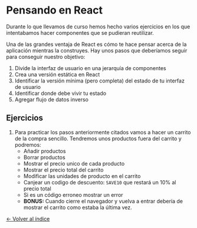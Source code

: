 # Pensando en React

Durante lo que llevamos de curso hemos hecho varios ejercicios en los que intentabamos hacer componentes que se pudieran reutilizar.

Una de las grandes ventaja de React es cómo te hace pensar acerca de la aplicación mientras la construyes. Hay unos pasos que deberíamos seguir para conseguir nuestro objetivo:

1.  Divide la interfaz de usuario en una jerarquía de componentes
2. Crea una versión estática en React
3. Identificar la versión mínima (pero completa) del estado de tu interfaz de usuario
4. Identificar donde debe vivir tu estado
5. Agregar flujo de datos inverso

## Ejercicios

1. Para practicar los pasos anteriormente citados vamos a hacer un carrito de la compra sencillo. Tendremos unos productos fuera del carrito y podremos:
    * Añadir productos
    * Borrar productos
    * Mostrar el precio unico de cada producto
    * Mostrar el precio total del carrito
    * Modificar las unidades de producto en el carrito
    * Canjear un codigo de descuento: `SAVE10` que restará un 10% al precio total
    * Si es un código erroneo mostrar un error
    * **BONUS:** Cuando cierre el navegador y vuelva a entrar debería de mostrar el carrito como estaba la última vez.


[<- Volver al índice](./../README.md)
